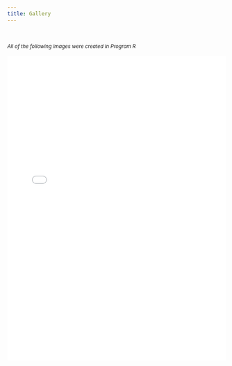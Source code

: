 ```yaml
---
title: Gallery
---
```


<br/>

<sup>*All of the following images were created in Program R*<sup>
 



<iframe src="./assets/images/slider.html" height="700px" width="100%" style="border:none;"></iframe>


